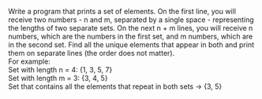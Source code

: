 Write a program that prints a set of elements. On the first line, you will receive two numbers - n and m, separated by a single space - representing the lengths of two   separate sets. On the next n + m lines, you will receive n numbers, which are the numbers in the first set, and m numbers, which are in the second set. Find all the    unique elements that appear in both and print them on separate lines (the order does not matter).  
For example:  
Set with length n = 4: {1, 3, 5, 7}  
Set with length m = 3: {3, 4, 5}  
Set that contains all the elements that repeat in both sets -> {3, 5}  
